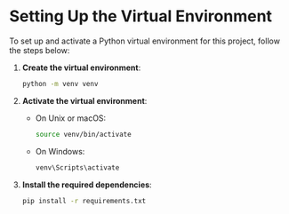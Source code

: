 # Setting Up the Virtual Environment

To set up and activate a Python virtual environment for this project, follow the steps below:

1. **Create the virtual environment**:
    ```bash
    python -m venv venv
    ```

2. **Activate the virtual environment**:
    - On Unix or macOS:
      ```bash
      source venv/bin/activate
      ```
    - On Windows:
      ```cmd
      venv\Scripts\activate
      ```

3. **Install the required dependencies**:
    ```bash
    pip install -r requirements.txt
    ```
